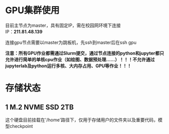 # GPU集群使用

目前主节点为master，具有固定IP，需在校园网环境下连接  
IP：**211.81.48.139**

连接gpu节点需要以master为跳板机，先ssh到master后在ssh gpu

**注意：所有GPU作业都需通过Slurm提交，通过节点连接的python和jupyter都只允许进行简单的单核cpu作业（如绘图、数据预处理……）！！！不允许通过jupyterlab及python运行多核、大内存占用、GPU等作业！！！**

# 存储状态
## 1 M.2 NVME SSD 2TB
这个硬盘目前挂载在'/home'路径下，仅用于存储用户的文件夹以及重要代码，模型checkpoint
